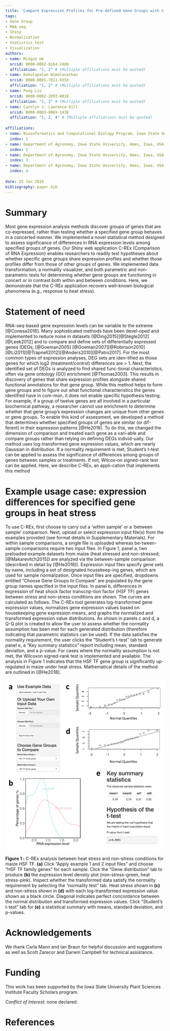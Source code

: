 ```yaml
---
title: 'Compare Expression Profiles for Pre-defined Gene Groups with C-REx'
tags:
- Gene Group
- RNA-seq
- Shiny
- Normalization
- Statistics test 
- Visualization 
authors:
- name: Mingze He
  orcid: 0000-0002-8164-2480
  affiliation: "1, 2" # (Multiple affiliations must be quoted)
- name: Kokulapalan Wimalanathan
  orcid: 0000-0001-7811-935X
  affiliation: "1, 2" # (Multiple affiliations must be quoted)
- name: Peng Liu
  orcid: 0000-0002-2093-8018
  affiliation: "1, 3" # (Multiple affiliations must be quoted)
- name: Carolyn J. Lawrence-Dill
  orcid: 0000-0003-0069-1430
  affiliation: "1, 2, 4" # (Multiple affiliations must be quoted)  
  
affiliations:
- name: Bioinformatics and Computational Biology Program, Iowa State University, Ames, Iowa, USA, 50011
  index: 1
- name: Department of Agronomy, Iowa State University, Ames, Iowa, USA 50011
  index: 2
- name: Department of Agronomy, Iowa State University, Ames, Iowa, USA 50011
  index: 3
- name: Department of Agronomy, Iowa State University, Ames, Iowa, USA 50011
  index: 4
  
date: 25 Jan 2019
bibliography: paper.bib
---
```


# Summary
Most gene expression analysis methods discover groups of genes that are co-expressed, rather than testing whether a specified gene group behaves in a concerted manner. We implemented a novel statistical method designed to assess significance of differences in RNA expression levels among specified groups of genes. Our Shiny web application C-REx (Comparison of RNA Expression) enables researchers to readily test hypotheses about whether specific gene groups share expression profiles and whether those profiles differ from those of other groups of genes. We implemented data transformation, a normality visualizer, and both parametric and non-parametric tests for determining whether gene groups are functioning in concert or in contrast both within and between conditions. Here, we demonstrate that the C-REx application recovers well-known biological phenomena (e.g., response to heat stress).

# Statement of need
RNA-seq-based gene expression levels can be variable to the extreme [@Conesa2016]. Many sophisticated methods have been devel-oped and implemented to reduce noise in datasets [@Ding2015][@Stegle2012] [@Leek2012] and to compare and define sets of differentially expressed genes (DEGs; [@Goeman2005] [@Goeman2007][@Robinson2010][@Li2011][@Trapnell2012][@Anders2010][@Patro2017]. For the most common types of expression analyses, DEG sets are iden-tified as those genes for which log2 (treatment/control) differences are > 1. Next, the identified set of DEGs is analyzed to find shared func-tional characteristics, often via gene ontology (GO) enrichment [@Thomas2003]. This results in discovery of genes that share expression profiles alongside shared functional annotations for that gene group. While this method helps to form gene groups and to figure out what functional characteristics the genes identified have in com-mon, it does not enable specific hypothesis testing. For example, if a group of twelve genes are all involved in a particular biochemical pathway, a researcher cannot use enrichment to determine whether that gene group’s expression changes are unique from other genes or gene groups. To enable this kind of assessment, we developed a method that determines whether specified groups of genes are similar (or dif-ferent) in their expression patterns [@He2018]. To do this, we changed the dimension of comparison and treated each gene as a vari-able and compare groups rather than relying on defining DEGs individ-ually. Our method uses log-transformed gene expression values, which are nearly Gaussian in distribution. If a normality requirement is met, Student’s t-test can be applied to assess the significance of differences among groups of genes between samples or treatments. If not, Wilcox-on signed-rank test can be applied. Here, we describe C-REx, an appli-cation that implements this method

# Example usage case: expression differences for specified gene groups in heat stress
To use C-REx, first choose to carry out a ‘within sample’ or a ‘between sample’ comparison. Next, upload or select expression input file(s) from the examples provided (see format details in Supplementary Materials). For within sample comparisons, a single file is uploaded whereas be-tween-sample comparisons require two input files. In Figure 1, panel a, two preloaded example datasets from maize (heat stressed and non-stressed; [@Makarevitch2015]) are analyzed via the between-sample comparison (described in detail by [@He2018]). Expression input files specify gene sets by name, including a set of designated housekeep-ing genes, which are used for sample normalization. Once input files are specified, dropdowns entitled “Choose Gene Groups to Compare” are populated by the gene group names specified in the input files. 
In panel b, differences in expression of heat shock factor transcrip-tion factor (HSF TF) genes between stress and non-stress conditions are shown. The curves are calculated as follows. The C-REx tool generates log-transformed gene expression values, normalizes gene expression values based on housekeeping gene expression means, and graphs the normalized and transformed expression value distributions. As shown in panels c and d, a Q-Q plot is created to allow the user to assess whether the normality assumption has been met for each generated distribution (therefore indicating that parametric statistics can be used). If the data satisfies the normality requirement, the user clicks the “Student’s t-test” tab to generate panel e, a “Key summary statistics” report including mean, standard deviation, and a p-value. For cases where the normality assumption is not met, the Wilcoxon signed-rank test is implemented and available. The analysis in Figure 1 indicates that the HSF TF gene group is significantly up-regulated in maize under heat stress. Mathematical details of the method are outlined in [@He2018].

![](fig1.png)

**Figure 1 :** C-REx analysis between heat stress and non-stress conditions for maize HSF TF. **(a)** Click “Apply example 1 and 2 input files” and choose “HSF TF family genes” for each sample. Click the “Gene distribution” tab to produce **(b)** the expression level density plot (non-stress-green, heat stress-pink). Inspect whether the transformed data satisfy the normality requirement by selecting the “normality test” tab. Heat stress shown in **(c)** and non-stress shown in **(d)** with each log-transformed expression value shown as a black circle. Diagonal indicates perfect concordance between the normal distribution and transformed expression values. Click “Student’s t-test” tab for **(e)** a statistical summary with means, standard deviation, and p-values.

# Acknowledgements
We thank Carla Mann and Ian Braun for helpful discussion and suggestions as well as Scott Zarecor and Darwin Campbell for technical assistance.

# Funding
This work has been supported by the Iowa State University Plant Sciences Institute Faculty Scholars program.

_Conflict of Interest:_ none declared.



# References
